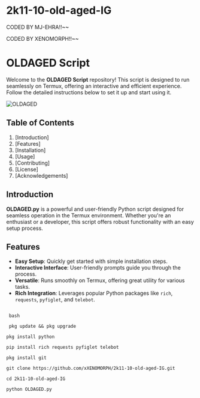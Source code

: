 # 2k11-10-old-aged-IG
CODED BY MJ-EHRA!!~~


CODED BY XENOMORPH!!~~
# OLDAGED Script
 

Welcome to the **OLDAGED Script** repository! This script is designed to run seamlessly on Termux, offering an interactive and efficient experience. Follow the detailed instructions below to set it up and start using it.

![OLDAGED](https://example.com/banner-image.png) <!-- You can add an actual banner image URL here -->

## Table of Contents
1. [Introduction]
2. [Features]
3. [Installation]
4. [Usage]
5. [Contributing]
6. [License]
7. [Acknowledgements]

## Introduction

**OLDAGED.py** is a powerful and user-friendly Python script designed for seamless operation in the Termux environment. Whether you're an enthusiast or a developer, this script offers robust functionality with an easy setup process.

## Features

- **Easy Setup**: Quickly get started with simple installation steps.
- **Interactive Interface**: User-friendly prompts guide you through the process.
- **Versatile**: Runs smoothly on Termux, offering great utility for various tasks.
- **Rich Integration**: Leverages popular Python packages like `rich`, `requests`, `pyfiglet`, and `telebot`.

```## Installation

 bash
   
 pkg update && pkg upgrade
   
pkg install python

pip install rich requests pyfiglet telebot

pkg install git

git clone https://github.com/xXENOMORPH/2k11-10-old-aged-IG.git

cd 2k11-10-old-aged-IG

python OLDAGED.py

```

